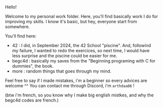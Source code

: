 Hello!

Welcome to my personal work folder. Here, you'll find basically work I do for improving my skills. I know it's basic, but hey, everyone start from somewhere. 

You'll find here:
  - 42 : I did, in September 2024, the 42 School "piscine". And, followind my failure, I wanted to redo the exercices, so next time, I would have less surprise and the piscine could be easier for me.
  - begc4d : basically my saves from the "Beginning programing with C for dummies", the book.
  - more : random things that goes through my mind.

Feel free to say if I made  mistakes, i'm a beginner so every advices are welcome ^^ You can contact me through Discord, i'm `arthdaa06` !

(btw i'm french, so you know why I make big english mistkes, and why the begc4d codes are french.)
